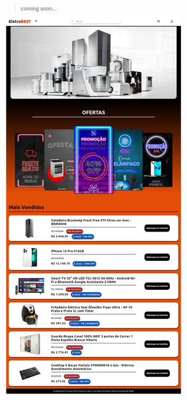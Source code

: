 > coming soon...

<img src="./page_site.png"/>

<!--
<a href="https://allecardos.github.io/eletrobest/" target="_blank">Acessar Demonstração</a> >